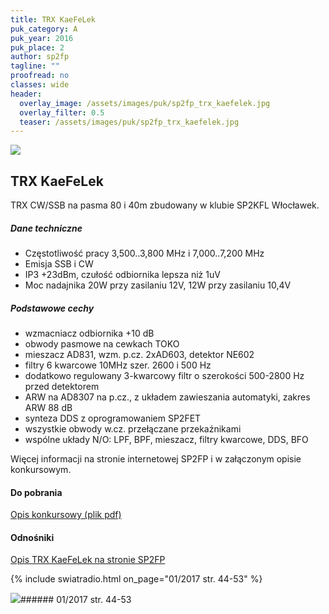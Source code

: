 ```yaml
---
title: TRX KaeFeLek
puk_category: A
puk_year: 2016
puk_place: 2
author: sp2fp
tagline: ""
proofread: no
classes: wide
header:
  overlay_image: /assets/images/puk/sp2fp_trx_kaefelek.jpg
  overlay_filter: 0.5
  teaser: /assets/images/puk/sp2fp_trx_kaefelek.jpg
---
```






 



![](assets/data/img/projects/2016-2-0.jpg) 



TRX KaeFeLek
------------





 TRX CW/SSB na pasma 80 i 40m zbudowany w klubie SP2KFL Włocławek.




##### Dane techniczne




* Częstotliwość pracy 3,500..3,800 MHz i 7,000..7,200 MHz
* Emisja SSB i CW
* IP3 +23dBm, czułość odbiornika lepsza niż 1uV
* Moc nadajnika 20W przy zasilaniu 12V, 12W przy zasilaniu 10,4V




##### Podstawowe cechy




* wzmacniacz odbiornika +10 dB
* obwody pasmowe na cewkach TOKO
* mieszacz AD831, wzm. p.cz. 2xAD603, detektor NE602
* filtry 6 kwarcowe 10MHz szer. 2600 i 500 Hz
* dodatkowo regulowany 3-kwarcowy filtr o szerokości 500-2800 Hz przed detektorem
* ARW na AD8307 na p.cz., z układem zawieszania automatyki, zakres ARW 88 dB
* synteza DDS z oprogramowaniem SP2FET
* wszystkie obwody w.cz. przełączane przekaźnikami
* wspólne układy N/O: LPF, BPF, mieszacz, filtry kwarcowe, DDS, BFO










Więcej informacji na stronie internetowej SP2FP i w załączonym opisie konkursowym.





#### Do pobrania

[Opis konkursowy (plik pdf)](assets/data/download/SP2FP_TRX-Kaefelek.pdf)




#### Odnośniki

[Opis TRX KaeFeLek na stronie SP2FP](http://sp2fp.profimot.pl/kaefelek.html)

 

{% include swiatradio.html on_page="01/2017 str. 44-53" %}

![](assets/img/logo/sr_logo_s.jpg)###### 01/2017 str. 44-53

 





 


